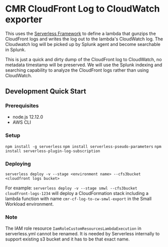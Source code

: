 # CMR CloudFront Log to CloudWatch exporter

This uses the [Serverless Framework](https://serverless.com/) to define a lambda that gunzips the CloudFront logs and writes the log out to the lambda's CloudWatch log. The Cloudwatch log will be picked up by Splunk agent and become searchable in Splunk.

This is just a quick and dirty dump of the CloudFront log to CloudWatch, no metadata timestamp will be preserved. We will use the Splunk indexing and searching capability to analyze the CloudFront logs rather than using CloudWatch.

## Development Quick Start

### Prerequisites

* node.js 12.12.0
* AWS CLI

### Setup

`npm install -g serverless`
`npm install serverless-pseudo-parameters`
`npm install serverless-plugin-log-subscription`

### Deploying

`serverless deploy -v --stage <environment name> --cfs3bucket <cloudfront logs bucket>`

For example: `serverless deploy -v --stage smwl --cfs3bucket cloudfront-logs-1234` will deploy a CloudFormation stack including a lambda function with name `cmr-cf-log-to-cw-smwl-export` in the Small Workload environment.

### Note
The IAM role resource `IamRoleCustomResourcesLambdaExecution` in serverless.yml cannot be renamed. It is needed by Serverless internally to support existing s3 bucket and it has to be that exact name.
